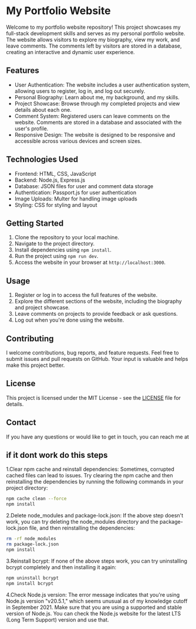 # My Portfolio Website

Welcome to my portfolio website repository! This project showcases my full-stack development skills and serves as my personal portfolio website. The website allows visitors to explore my biography, view my work, and leave comments. The comments left by visitors are stored in a database, creating an interactive and dynamic user experience.

## Features

- User Authentication: The website includes a user authentication system, allowing users to register, log in, and log out securely.
- Personal Biography: Learn about me, my background, and my skills.
- Project Showcase: Browse through my completed projects and view details about each one.
- Comment System: Registered users can leave comments on the website. Comments are stored in a database and associated with the user's profile.
- Responsive Design: The website is designed to be responsive and accessible across various devices and screen sizes.

## Technologies Used

- Frontend: HTML, CSS, JavaScript
- Backend: Node.js, Express.js
- Database: JSON files for user and comment data storage
- Authentication: Passport.js for user authentication
- Image Uploads: Multer for handling image uploads
- Styling: CSS for styling and layout

## Getting Started

1. Clone the repository to your local machine.
2. Navigate to the project directory.
3. Install dependencies using `npm install`.
4. Run the project using `npm run dev`.
5. Access the website in your browser at `http://localhost:3000`.

## Usage

1. Register or log in to access the full features of the website.
2. Explore the different sections of the website, including the biography and project showcase.
3. Leave comments on projects to provide feedback or ask questions.
4. Log out when you're done using the website.

## Contributing

I welcome contributions, bug reports, and feature requests. Feel free to submit issues and pull requests on GitHub. Your input is valuable and helps make this project better.

## License

This project is licensed under the MIT License - see the [LICENSE](LICENSE) file for details.

## Contact

If you have any questions or would like to get in touch, you can reach me at 


## if it dont work do this steps

1.Clear npm cache and reinstall dependencies: Sometimes, corrupted cached files can lead to issues. Try clearing the npm cache and then reinstalling the dependencies by running the following commands in your project directory:
```bash
npm cache clean --force
npm install
```
2.Delete node_modules and package-lock.json: If the above step doesn't work, you can try deleting the node_modules directory and the package-lock.json file, and then reinstalling the dependencies:
```bash
rm -rf node_modules
rm package-lock.json
npm install
```
3.Reinstall bcrypt: If none of the above steps work, you can try uninstalling bcrypt completely and then installing it again:
```bash
npm uninstall bcrypt
npm install bcrypt
```
4.Check Node.js version: The error message indicates that you're using Node.js version "v20.5.1," which seems unusual as of my knowledge cutoff in September 2021. Make sure that you are using a supported and stable version of Node.js. You can check the Node.js website for the latest LTS (Long Term Support) version and use that.
  
  

